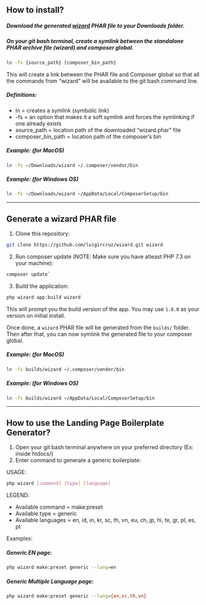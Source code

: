 ## How to install?

##### Download the generated [wizard](https://github.com/luigircruz/wizard/tree/master/builds) PHAR file to your Downloads folder.

##### On your git bash terminal, create a symlink between the standalone PHAR archive file (wizard) and composer global.

```sh
ln -fs {source_path} {composer_bin_path}
```

This will create a link between the PHAR file and Composer global so that all the commands from “wizard” will be available to the git bash command line.

##### Definitions:
- ln = creates a symlink (symbolic link)
- -fs = an option that makes it a soft symlink and forces the symlinking if one already exists
- source_path = location path of the downloaded “wizard.phar” file
- composer_bin_path = location path of the composer’s bin 

##### Example: (for MacOS)

```sh
ln -fs ~/Downloads/wizard ~/.composer/vendor/bin
```

##### Example: (for Windows OS)

```sh
ln -fs ~/Downloads/wizard ~/AppData/Local/ComposerSetup/bin
```

------

## Generate a wizard PHAR file

1. Clone this repository: 

```sh
git clone https://github.com/luigircruz/wizard.git wizard
```
2. Run composer update (NOTE: Make sure you have atleast PHP 7.3 on your machine): 
```sh
composer update`
```
3. Build the application: 
```sh
php wizard app:build wizard
```

This will prompt you the build version of the app. You may use `1.0.0` as your version on initial install.

Once done, a `wizard` PHAR file will be generated from the `builds/` folder. Then after that, you can now symlink the generated file to your composer global.

##### Example: (for MacOS)

```sh
ln -fs builds/wizard ~/.composer/vendor/bin
```

##### Example: (for Windows OS)

```sh
ln -fs builds/wizard ~/AppData/Local/ComposerSetup/bin
```

------

## How to use the Landing Page Boilerplate Generator?

1. Open your git bash terminal anywhere on your preferred directory (Ex: inside htdocs/)
2. Enter command to generate a generic boilerplate:

USAGE: 

```sh
php wizard [command] [type] [language]
```

LEGEND:
- Available command = make:preset
- Available type = generic
- Available languages =  en, id, in, kr, sc, th, vn, eu, ch, jp, hi, te, gr, pl, es, pt

Examples:
##### Generic EN page: 

```sh
php wizard make:preset generic --lang=en
```

##### Generic Multiple Language page: 

```sh
php wizard make:preset generic --lang={en,sc,th,vn}
```